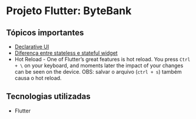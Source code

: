 # Projeto Flutter: ByteBank



## Tópicos importantes

* [Declarative UI](./notas-de-aula/aula%201.10%20-%20Para%20saber%20mais%20-%20Sobre%20a%20forma%20como%20o%20Flutter%20cria%20layouts.md)
* [Diferença entre stateless e stateful widget](./notas-de-aula/aula%202.08%20-%20stateless%20e%20stateful%20widget.md)
* Hot Reload - One of Flutter’s great features is hot reload. You press `Ctrl + \` on your keyboard, and moments later the impact of your changes can be seen on the device. OBS: salvar o arquivo (`ctrl + s`) também causa o hot reload.


## Tecnologias utilizadas

* Flutter
